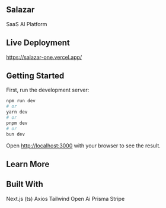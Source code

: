 ## Salazar
 SaaS AI Platform

## Live Deployment 
 https://salazar-one.vercel.app/

## Getting Started

First, run the development server:

```bash
npm run dev
# or
yarn dev
# or
pnpm dev
# or
bun dev
```

Open [http://localhost:3000](http://localhost:3000) with your browser to see the result.


## Learn More




## Built With
Next.js (ts)
Axios
Tailwind
Open Ai
Prisma
Stripe